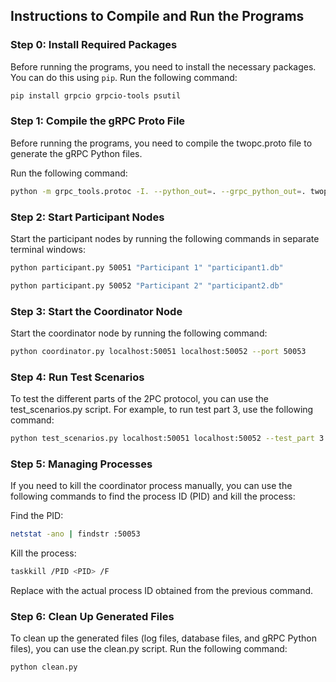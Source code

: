 ## Instructions to Compile and Run the Programs
### Step 0: Install Required Packages
Before running the programs, you need to install the necessary packages. You can do this using `pip`. Run the following command:

```bash
pip install grpcio grpcio-tools psutil
```
### Step 1: Compile the gRPC Proto File
Before running the programs, you need to compile the twopc.proto file to generate the gRPC Python files.

Run the following command:

```bash
python -m grpc_tools.protoc -I. --python_out=. --grpc_python_out=. twopc.proto
```
### Step 2: Start Participant Nodes

Start the participant nodes by running the following commands in separate terminal windows:

```bash
python participant.py 50051 "Participant 1" "participant1.db"
```
```bash
python participant.py 50052 "Participant 2" "participant2.db"
```
### Step 3: Start the Coordinator Node
Start the coordinator node by running the following command:
```bash
python coordinator.py localhost:50051 localhost:50052 --port 50053
```
### Step 4: Run Test Scenarios
To test the different parts of the 2PC protocol, you can use the test_scenarios.py script. For example, to run test part 3, use the following command:

```bash
python test_scenarios.py localhost:50051 localhost:50052 --test_part 3 --port 50053
```
### Step 5: Managing Processes
If you need to kill the coordinator process manually, you can use the following commands to find the process ID (PID) and kill the process:

Find the PID:

```bash
netstat -ano | findstr :50053
```

Kill the process:

```bash
taskkill /PID <PID> /F
```
Replace <PID> with the actual process ID obtained from the previous command.

### Step 6: Clean Up Generated Files
To clean up the generated files (log files, database files, and gRPC Python files), you can use the clean.py script. Run the following command:

```bash
python clean.py
```
